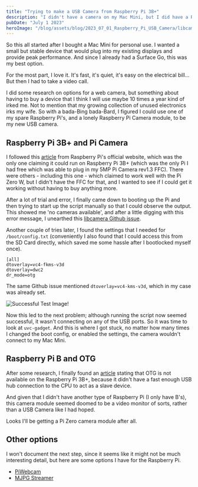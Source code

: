 ```yaml
---
title: "Trying to make a USB Camera from Raspberry Pi 3B+"
description: "I didn't have a camera on my Mac Mini, but I did have a Raspberry Pi and Pi Cam"
pubDate: "July 1 2023"
heroImage: "/blog/assets/blog/2023_07_01_Raspberry_Pi_USB_Camera/libcamera_test.png"
---
```


So this all started after I bought a Mac Mini for personal use. I wanted a small but stable device that would plug into my existing displays and provide peak performance. And since I already had a Surface Go, this was my best option. 

For the most part, I love it. It's fast, it's quiet, it's easy on the electrical bill... But then I had to take a video call.

I did some research on options for a web camera, but something about having to buy a device that I think I will use maybe 10 times a year kind of irked me. Not to mention that my growing collection of unused electronics irks my wife. So with a bada-Bing bada-Bard, I figured I could use one of my spare Raspberry Pi's, and a lonely Raspberry Pi Camera module, to be my new USB camera. 

## Raspberry Pi 3B+ and Pi Camera

I followed this [article](https://www.raspberrypi.com/tutorials/plug-and-play-raspberry-pi-usb-webcam/) from Raspberry Pi's official website, which was the only one claiming it could run on Raspberry Pi 3B+ (which was the only Pi I had free which was able to plug in my 5MP Pi Camera rev1.3 FFC). There were others - including this one - which claimed to work well with the Pi Zero W, but I didn't have the FFC for that, and I wanted to see if I could get it working without having to buy anything more. 

After a lot of trial and error, I finally came down to booting up the Pi and then trying to start up the script manually so that I could observe the output. This showed me 'no cameras available', and after a little digging with this error message, I unearthed this [libcamera Github issue](https://github.com/raspberrypi/libcamera-apps/issues/125). 

Another couple of tries later, I found the settings that I needed for `/boot/config.txt` (conveniently I also found that I could access this from the SD Card directly, which saved me some hassle after I bootlocked myself once). 

```
[all]
dtoverlay=vc4-fkms-v3d
dtoverlay=dwc2
dr_mode=otg
```

The same Github issue mentioned `dtoverlay=vc4-kms-v3d`, which in my case was already set. 

![Successful Test Image!](/blog/assets/blog/2023_07_01_Raspberry_Pi_USB_Camera/libcamera_test.png)

Now this led to the next problem; although running the script now seemed successful, it wasn't connecting on any of the USB ports. So it was time to look at `uvc-gadget`. And this is where I got stuck, no matter how many times I changed the boot config, or enabled the settings, the camera wouldn't connect to my Mac Mini.

## Raspberry Pi B and OTG

After some research, I finally found an [article](https://raspberrypi.stackexchange.com/questions/54871/is-there-a-way-to-make-a-rp3-b-act-as-a-usb-gadget-periferal) stating that OTG is not available on the Raspberry Pi 3B+, because it didn't have a fast enough USB hub connection to the CPU to act as a slave device. 

And given that I didn't have another type of Raspberry Pi (I only have B's), this camera module seemed doomed to be a video monitor of sorts, rather than a USB Camera like I had hoped.

Looks I'll be getting a Pi Zero camera module after all. 

## Other options

I won't document the next step, since it seems like it might not be much interesting detail, but here are some options I have for the Raspberry Pi.
- [PiWebcam](https://github.com/piwebcam/PiWebcam)
- [MJPG Streamer](https://www.tomshardware.com/how-to/use-raspberry-pi-as-pc-webcam)
